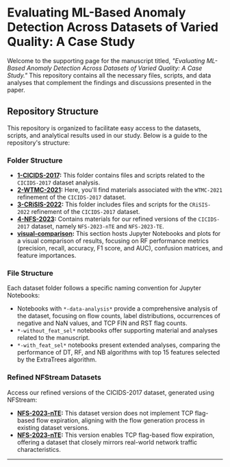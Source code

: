 # Evaluating ML-Based Anomaly Detection Across Datasets of Varied Quality: A Case Study

Welcome to the supporting page for the manuscript titled, _"Evaluating ML-Based Anomaly Detection Across Datasets of Varied Quality: A Case Study."_ This repository contains all the necessary files, scripts, and data analyses that complement the findings and discussions presented in the paper.

## Repository Structure

This repository is organized to facilitate easy access to the datasets, scripts, and analytical results used in our study. Below is a guide to the repository's structure:

### Folder Structure

- **[1-CICIDS-2017](1-CICIDS-2017):** This folder contains files and scripts related to the `CICIDS-2017` dataset analysis.
- **[2-WTMC-2021](2-WTMC-2021):** Here, you'll find materials associated with the `WTMC-2021` refinement of the `CICIDS-2017` dataset.
- **[3-CRiSIS-2022](3-CRiSIS-2022):** This folder includes files and scripts for the `CRiSIS-2022` refinement of the `CICIDS-2017` dataset.
- **[4-NFS-2023](4-NFS-2023):** Contains materials for our refined versions of the `CICIDS-2017` dataset, namely `NFS-2023-nTE` and `NFS-2023-TE`.
- **[visual-comparison](visual-comparison):** This section hosts Jupyter Notebooks and plots for a visual comparison of results, focusing on RF performance metrics (precision, recall, accuracy, F1 score, and AUC), confusion matrices, and feature importances.

### File Structure

Each dataset folder follows a specific naming convention for Jupyter Notebooks:
- Notebooks with `*-data-analysis*` provide a comprehensive analysis of the dataset, focusing on flow counts, label distributions, occurrences of negative and NaN values, and TCP FIN and RST flag counts.
- `*-without_feat_sel*` notebooks offer supporting material and analyses related to the manuscript.
- `*-with_feat_sel*` notebooks present extended analyses, comparing the performance of DT, RF, and NB algorithms with top 15 features selected by the ExtraTrees algorithm.

### Refined NFStream Datasets

Access our refined versions of the CICIDS-2017 dataset, generated using NFStream:

- **[NFS-2023-nTE](https://github.com/FlowFrontiers/CyberML-DataQuality/tree/main/4-NFS-2023/NFS-2023-nTE/datasets):** This dataset version does not implement TCP flag-based flow expiration, aligning with the flow generation process in existing dataset versions.
- **[NFS-2023-nTE](https://github.com/FlowFrontiers/CyberML-DataQuality/tree/main/4-NFS-2023/NFS-2023-TE/datasets):** This version enables TCP flag-based flow expiration, offering a dataset that closely mirrors real-world network traffic characteristics.

---
